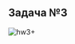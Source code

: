 ## Задача №3

![hw3+](https://github.com/user-attachments/assets/d122441e-444a-409f-839c-d5b0a896edff)



